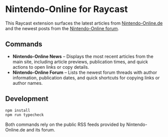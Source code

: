 # Nintendo-Online for Raycast

This Raycast extension surfaces the latest articles from [Nintendo-Online.de](https://www.nintendo-online.de/) and the newest posts from the [Nintendo-Online forum](https://forum.nintendo-online.de/).

## Commands

- **Nintendo-Online News** – Displays the most recent articles from the main site, including article previews, publication times, and quick actions to open links or copy details.
- **Nintendo-Online Forum** – Lists the newest forum threads with author information, publication dates, and quick shortcuts for copying links or author names.

## Development

```bash
npm install
npm run typecheck
```

Both commands rely on the public RSS feeds provided by Nintendo-Online.de and its forum.
